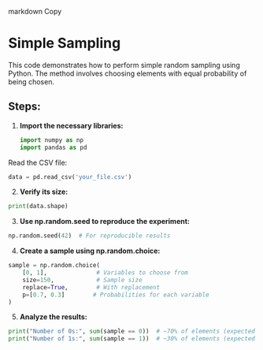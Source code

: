 markdown
Copy
# Simple Sampling

This code demonstrates how to perform simple random sampling using Python. The method involves choosing elements with equal probability of being chosen.

## Steps:

1. **Import the necessary libraries:**
   ```python
   import numpy as np
   import pandas as pd
Read the CSV file:
   ```python
   data = pd.read_csv('your_file.csv')
   ```
2. **Verify its size:**
```python
print(data.shape)
```
3. **Use np.random.seed to reproduce the experiment:**
```python
np.random.seed(42)  # For reproducible results
```
4. **Create a sample using np.random.choice:**
```python
sample = np.random.choice(
    [0, 1],              # Variables to choose from
    size=150,            # Sample size
    replace=True,        # With replacement
    p=[0.7, 0.3]        # Probabilities for each variable
)
```
5. **Analyze the results:**
```python
print("Number of 0s:", sum(sample == 0))  # ~70% of elements (expected ~105)
print("Number of 1s:", sum(sample == 1))  # ~30% of elements (expected ~45)
```
